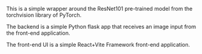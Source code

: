 This is a simple wrapper around the ResNet101 pre-trained model from the torchvision library of PyTorch.

The backend is a simple Python flask app that receives an image input from the front-end application.

The front-end UI is a simple React+Vite Framework front-end application.
